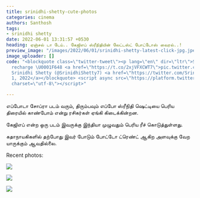 ```yaml
---
title: srinidhi-shetty-cute-photos
categories: cinema
authors: Santhosh
tags:
- srinidhi shetty
date: 2022-06-01 13:31:57 +0530
heading: ஏஞ்சல் டா டேய்.. கேஜிஎப் ஸ்ரீநிதியின் லேட்டஸ்ட் போட்டோஸ் வைரல்..!
preview_image: "/images/2022/06/01/srinidhi-shetty-latest-click-jpg.jpeg"
image_uploader: []
code: "<blockquote class=\"twitter-tweet\"><p lang=\"en\" dir=\"ltr\">Snooze &amp;
  recharge \U0001F648 <a href=\"https://t.co/2xjVFXCWT7\">pic.twitter.com/2xjVFXCWT7</a></p>&mdash;
  Srinidhi Shetty (@SrinidhiShetty7) <a href=\"https://twitter.com/SrinidhiShetty7/status/1531878109468692480?ref_src=twsrc%5Etfw\">June
  1, 2022</a></blockquote> <script async src=\"https://platform.twitter.com/widgets.js\"
  charset=\"utf-8\"></script>"

---
```

எப்போடா சோப்ரா படம் வரும், திரும்பவும் எப்போ ஸ்ரீநிதி ஷெட்டியை பெரிய திரையில் காண்போம் என்று ரசிகர்கள் ஏங்கி கிடைக்கின்றன.

கேஜிஎப் என்ற ஒரு படம் இவருக்கு இந்தியா முழுவதும் பெரிய ரீச் கொடுத்துள்ளது.

கதாநாயகிகளில் தற்போது இவர் போடும் போட்டோ ட்ரெண்ட் ஆகிற அளவுக்கு வேற யாருக்கும் ஆவதில்லை.

Recent photos:

![](/images/2022/06/01/srinidhi-shetty-1-jpg.jpeg)

![](/images/2022/06/01/srinidhi-shetty-2-jpg.jpeg)

![](/images/2022/06/01/srinidhi-shetty-3-jpg.jpeg)
